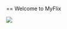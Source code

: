 == Welcome to MyFlix

![](https://circleci.com/gh/falonofthetower/myflix.svg?style=shield&circle-token=3385e03fd6f7066f22b4b87c2664ee588301a0ca)

